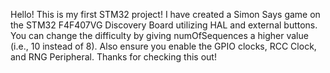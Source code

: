 Hello! This is my first STM32 project! I have created a Simon Says game on the STM32 F4F407VG Discovery Board utilizing HAL and external buttons. You can change the difficulty by giving numOfSequences a higher value (i.e., 10 instead of 8). Also ensure you enable the GPIO clocks, RCC Clock, and RNG Peripheral. Thanks for checking this out! 
